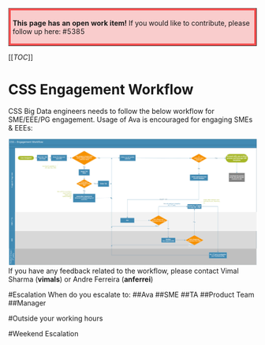 <table border="1";bgcolor="#ffa7a7";>
<tr>
  <td style='border-style:solid;border-color:#f64e4e;background-color:#f9cccc;border-width:3pt; 
vertical-align:top;width:8in;padding:2.0pt 3.0pt 2.0pt 3.0pt'>  

<b> This page has an open work item! </b>
If you would like to contribute, please follow up here:
#5385
</td>
</tr>
</table>

[[_TOC_]]
# **CSS Engagement Workflow**

CSS Big Data engineers needs to follow the below workflow for SME/EEE/PG engagement. Usage of Ava is encouraged for engaging SMEs & EEEs:

![CSSEngagementWorkflowV2.png](/.attachments/CSSEngagementWorkflowV2-cbf4a042-6652-4fe2-8dd9-9054bee33b88.png)
If you have any feedback related to the workflow, please contact Vimal Sharma (**vimals**) or Andre Ferreira (**anferrei**)

#Escalation
When do you escalate to:
##Ava
##SME
##TA
##Product Team
##Manager

#Outside your working hours

#Weekend Escalation